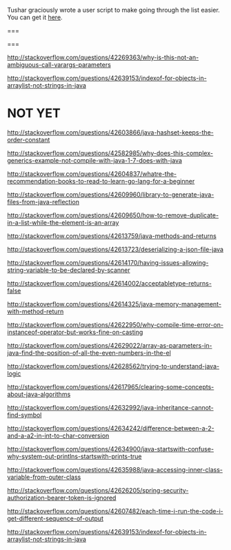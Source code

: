 Tushar graciously wrote a user script to make going through the list easier. You can get it [here](https://github.com/tusharjadhav219/Userscript-for-delete-candidates).

===

===

http://stackoverflow.com/questions/42269363/why-is-this-not-an-ambiguous-call-varargs-parameters

http://stackoverflow.com/questions/42639153/indexof-for-objects-in-arraylist-not-strings-in-java

NOT YET
=====

http://stackoverflow.com/questions/42603866/java-hashset-keeps-the-order-constant

http://stackoverflow.com/questions/42582985/why-does-this-complex-generics-example-not-compile-with-java-1-7-does-with-java

http://stackoverflow.com/questions/42604837/whatre-the-recommendation-books-to-read-to-learn-go-lang-for-a-beginner

http://stackoverflow.com/questions/42609960/library-to-generate-java-files-from-java-reflection

http://stackoverflow.com/questions/42609650/how-to-remove-duplicate-in-a-list-while-the-element-is-an-array

http://stackoverflow.com/questions/42613759/java-methods-and-returns

http://stackoverflow.com/questions/42613723/deserializing-a-json-file-java

http://stackoverflow.com/questions/42614170/having-issues-allowing-string-variable-to-be-declared-by-scanner

http://stackoverflow.com/questions/42614002/acceptabletype-returns-false

http://stackoverflow.com/questions/42614325/java-memory-management-with-method-return

http://stackoverflow.com/questions/42622950/why-compile-time-error-on-instanceof-operator-but-works-fine-on-casting

http://stackoverflow.com/questions/42629022/array-as-parameters-in-java-find-the-position-of-all-the-even-numbers-in-the-el

http://stackoverflow.com/questions/42628562/trying-to-understand-java-logic

http://stackoverflow.com/questions/42617965/clearing-some-concepts-about-java-algorithms

http://stackoverflow.com/questions/42632992/java-inheritance-cannot-find-symbol

http://stackoverflow.com/questions/42634242/difference-between-a-2-and-a-a2-in-int-to-char-conversion

http://stackoverflow.com/questions/42634900/java-startswith-confuse-why-system-out-printlns-startswith-prints-true

http://stackoverflow.com/questions/42635988/java-accessing-inner-class-variable-from-outer-class

http://stackoverflow.com/questions/42626205/spring-security-authorization-bearer-token-is-ignored

http://stackoverflow.com/questions/42607482/each-time-i-run-the-code-i-get-different-sequence-of-output

http://stackoverflow.com/questions/42639153/indexof-for-objects-in-arraylist-not-strings-in-java